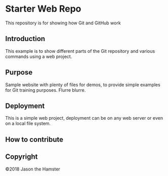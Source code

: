 # Starter Web Repo

This repository is for showing how Git and GitHub work

## Introduction

This example is to show different parts of the Git repository and various commands using a web project. 

## Purpose

Sample website with plenty of files for demos, to provide simple examples for Git training purposes. Flurre blurre. 

## Deployment

This is a simple web project, deployment can be on any web server or even on a local file system. 

## How to contribute

## Copyright
©2018 Jason the Hamster

